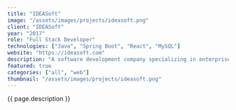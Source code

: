 ```yaml
---
title: "IDEASoft"
image: "/assets/images/projects/ideasoft.png"
client: "IDEASoft"
year: "2017"
role: "Full Stack Developer"
technologies: ["Java", "Spring Boot", "React", "MySQL"]
website: "https://ideasoft.com"
description: "A software development company specializing in enterprise solutions and custom business applications."
featured: true
categories: ["all", "web"]
thumbnail: "/assets/images/projects/ideasoft.png"
---
```


{{ page.description }} 